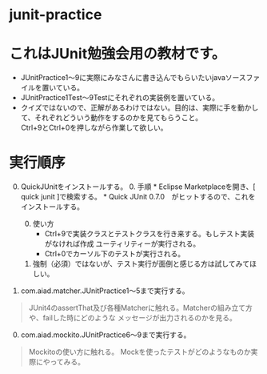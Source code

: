 junit-practice
===

# これはJUnit勉強会用の教材です。

* JUnitPractice1〜9に実際にみなさんに書き込んでもらいたいjavaソースファイルを置いている。
* JUnitPractice1Test〜9Testにそれぞれの実装例を置いている。
* クイズではないので、正解があるわけではない。目的は、実際に手を動かして、それぞれどういう動作をするのかを見てもらうこと。  
Ctrl+9とCtrl+0を押しながら作業して欲しい。

# 実行順序

0. QuickJUnitをインストールする。
	0. 手順
		* Eclipse Marketplaceを開き、[ quick junit ]で検索する。
		* Quick JUnit 0.7.0　がヒットするので、これをインストールする。

	0. 使い方
		* Ctrl+9で実装クラスとテストクラスを行き来する。もしテスト実装がなければ作成
		ユーティリティーが実行される。
		* Ctrl+0でカーソル下のテストが実行される。
	0. 強制（必須）ではないが、テスト実行が面倒と感じる方は試してみてほしい。

0. com.aiad.matcher.JUnitPractice1〜5まで実行する。
> JUnit4のassertThat及び各種Matcherに触れる。Matcherの組み立て方や、failした時にどのような
メッセージが出力されるのかを見る。

0. com.aiad.mockito.JUnitPractice6〜9まで実行する。
> Mockitoの使い方に触れる。
> Mockを使ったテストがどのようなものか実際にやってみる。
